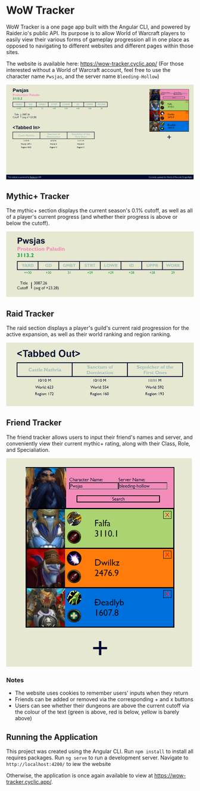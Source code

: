 # WoW Tracker

WoW Tracker is a one page app built with the Angular CLI, and powered by Raider.io's public API.  Its purpose is to allow World of Warcraft players to easily view their various forms of gameplay progression all in one place as opposed to navigating to different websites and different pages within those sites.

The website is available here: https://wow-tracker.cyclic.app/
(For those interested without a World of Warcraft account, feel free to use the character name `Pwsjas`, and the server name `Bleeding-Hollow`)

![image of the entire website](https://github.com/Pwsjas/angular-sandbox/blob/development/app/docs/site.png?raw=true)

## Mythic+ Tracker

The mythic+ section displays the current season's 0.1% cutoff, as well as all of a player's current progress (and whether their progress is above or below the cutoff).

![image of mythic+ progress](https://github.com/Pwsjas/angular-sandbox/blob/development/app/docs/dungeons.png?raw=true)

## Raid Tracker

The raid section displays a player's guild's current raid progression for the active expansion, as well as their world ranking and region ranking.

![image of raid progress](https://github.com/Pwsjas/angular-sandbox/blob/development/app/docs/raids.png?raw=true)

## Friend Tracker

The friend tracker allows users to input their friend's names and server, and conveniently view their current mythic+ rating, along with their Class, Role, and Specialiation.

![image of friends list](https://github.com/Pwsjas/angular-sandbox/blob/development/app/docs/friends.png?raw=true)

### Notes

- The website uses cookies to remember users' inputs when they return
- Friends can be added or removed via the corresponding + and x buttons
- Users can see whether their dungeons are above the current cutoff via the colour of the text (green is above, red is below, yellow is barely above)

## Running the Application

This project was created using the Angular CLI.
Run `npm install` to install all requires packages.
Run `ng serve` to run a development server. Navigate to `http://localhost:4200/` to iew the website

Otherwise, the application is once again available to view at https://wow-tracker.cyclic.app/.